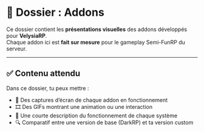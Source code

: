 # 🧩 Dossier : Addons

Ce dossier contient les **présentations visuelles** des addons développés pour **VelysiaRP**.  
Chaque addon ici est **fait sur mesure** pour le gameplay Semi-FunRP du serveur.

---

## ✅ Contenu attendu

Dans ce dossier, tu peux mettre :

- 📸 Des captures d’écran de chaque addon en fonctionnement
- 🎞️ Des GIFs montrant une animation ou une interaction
- 📝 Une courte description du fonctionnement de chaque système
- 🔍 Comparatif entre une version de base (DarkRP) et ta version custom

